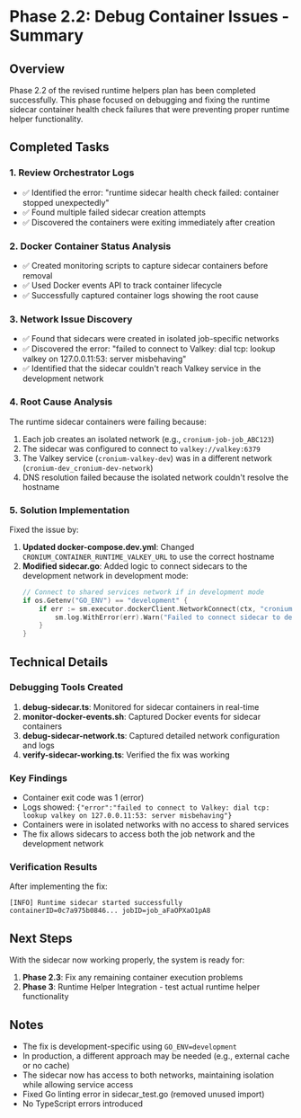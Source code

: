 # Phase 2.2: Debug Container Issues - Summary

## Overview

Phase 2.2 of the revised runtime helpers plan has been completed successfully. This phase focused on debugging and fixing the runtime sidecar container health check failures that were preventing proper runtime helper functionality.

## Completed Tasks

### 1. Review Orchestrator Logs

- ✅ Identified the error: "runtime sidecar health check failed: container stopped unexpectedly"
- ✅ Found multiple failed sidecar creation attempts
- ✅ Discovered the containers were exiting immediately after creation

### 2. Docker Container Status Analysis

- ✅ Created monitoring scripts to capture sidecar containers before removal
- ✅ Used Docker events API to track container lifecycle
- ✅ Successfully captured container logs showing the root cause

### 3. Network Issue Discovery

- ✅ Found that sidecars were created in isolated job-specific networks
- ✅ Discovered the error: "failed to connect to Valkey: dial tcp: lookup valkey on 127.0.0.11:53: server misbehaving"
- ✅ Identified that the sidecar couldn't reach Valkey service in the development network

### 4. Root Cause Analysis

The runtime sidecar containers were failing because:

1. Each job creates an isolated network (e.g., `cronium-job-job_ABC123`)
2. The sidecar was configured to connect to `valkey://valkey:6379`
3. The Valkey service (`cronium-valkey-dev`) was in a different network (`cronium-dev_cronium-dev-network`)
4. DNS resolution failed because the isolated network couldn't resolve the hostname

### 5. Solution Implementation

Fixed the issue by:

1. **Updated docker-compose.dev.yml**: Changed `CRONIUM_CONTAINER_RUNTIME_VALKEY_URL` to use the correct hostname
2. **Modified sidecar.go**: Added logic to connect sidecars to the development network in development mode:
   ```go
   // Connect to shared services network if in development mode
   if os.Getenv("GO_ENV") == "development" {
       if err := sm.executor.dockerClient.NetworkConnect(ctx, "cronium-dev_cronium-dev-network", resp.ID, nil); err != nil {
           sm.log.WithError(err).Warn("Failed to connect sidecar to development network")
       }
   }
   ```

## Technical Details

### Debugging Tools Created

1. **debug-sidecar.ts**: Monitored for sidecar containers in real-time
2. **monitor-docker-events.sh**: Captured Docker events for sidecar containers
3. **debug-sidecar-network.ts**: Captured detailed network configuration and logs
4. **verify-sidecar-working.ts**: Verified the fix was working

### Key Findings

- Container exit code was 1 (error)
- Logs showed: `{"error":"failed to connect to Valkey: dial tcp: lookup valkey on 127.0.0.11:53: server misbehaving"}`
- Containers were in isolated networks with no access to shared services
- The fix allows sidecars to access both the job network and the development network

### Verification Results

After implementing the fix:

```
[INFO] Runtime sidecar started successfully containerID=0c7a975b0846... jobID=job_aFaOPXaO1pA8
```

## Next Steps

With the sidecar now working properly, the system is ready for:

1. **Phase 2.3**: Fix any remaining container execution problems
2. **Phase 3**: Runtime Helper Integration - test actual runtime helper functionality

## Notes

- The fix is development-specific using `GO_ENV=development`
- In production, a different approach may be needed (e.g., external cache or no cache)
- The sidecar now has access to both networks, maintaining isolation while allowing service access
- Fixed Go linting error in sidecar_test.go (removed unused import)
- No TypeScript errors introduced
